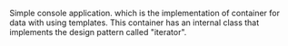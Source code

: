 Simple console application. which is the implementation of container for data with using templates.
This container has an internal class that implements the design pattern called "iterator".
